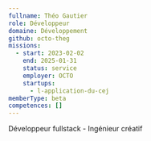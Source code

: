 ```yaml
---
fullname: Théo Gautier
role: Développeur
domaine: Développement
github: octo-theg
missions:
  - start: 2023-02-02
    end: 2025-01-31
    status: service
    employer: OCTO
    startups:
      - l-application-du-cej
memberType: beta
competences: []
---
```

Développeur fullstack - Ingénieur créatif